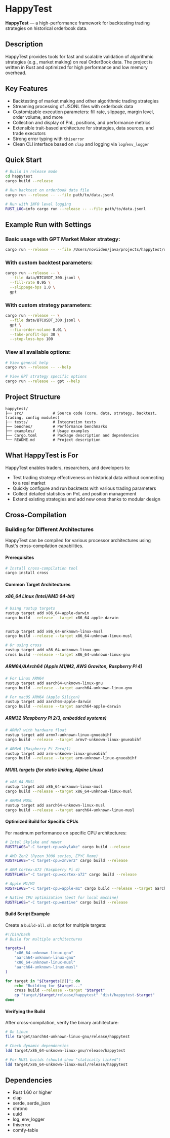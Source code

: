 # HappyTest

**HappyTest** — a high-performance framework for backtesting trading strategies on historical orderbook data.

## Description

HappyTest provides tools for fast and scalable validation of algorithmic strategies (e.g., market making) on real OrderBook data. The project is written in Rust and optimized for high performance and low memory overhead.

## Key Features

- Backtesting of market making and other algorithmic trading strategies
- Streaming processing of JSONL files with orderbook data
- Customizable execution parameters: fill rate, slippage, margin level, order volume, and more
- Collection and display of PnL, positions, and performance metrics
- Extensible trait-based architecture for strategies, data sources, and trade executors
- Strong error typing with `thiserror`
- Clean CLI interface based on `clap` and logging via `log`/`env_logger`

## Quick Start

```bash
# Build in release mode
cd happytest
cargo build --release

# Run backtest on orderbook data file
cargo run --release -- --file path/to/data.jsonl

# Run with INFO level logging
RUST_LOG=info cargo run --release -- --file path/to/data.jsonl
```

## Example Run with Settings

### Basic usage with GPT Market Maker strategy:
```bash
cargo run --release -- --file /Users/noviiden/java/projects/happytest/data/ETHUSDT_3600.jsonl gpt
```

### With custom backtest parameters:
```bash
cargo run --release -- \
  --file data/BTCUSDT_300.jsonl \
  --fill-rate 0.95 \
  --slippage-bps 1.0 \
  gpt
```

### With custom strategy parameters:
```bash
cargo run --release -- \
  --file data/BTCUSDT_300.jsonl \
  gpt \
  --fix-order-volume 0.01 \
  --take-profit-bps 30 \
  --stop-loss-bps 100
```

### View all available options:
```bash
# View general help
cargo run --release -- --help

# View GPT strategy specific options
cargo run --release -- gpt --help
```

## Project Structure

```text
happytest/
├── src/             # Source code (core, data, strategy, backtest, trading, config modules)
├── tests/           # Integration tests
├── benches/         # Performance benchmarks
├── examples/        # Usage examples
├── Cargo.toml       # Package description and dependencies
└── README.md        # Project description
```

## What HappyTest is For

HappyTest enables traders, researchers, and developers to:
- Test trading strategy effectiveness on historical data without connecting to a real market
- Quickly configure and run backtests with various trading parameters
- Collect detailed statistics on PnL and position management
- Extend existing strategies and add new ones thanks to modular design

## Cross-Compilation

### Building for Different Architectures

HappyTest can be compiled for various processor architectures using Rust's cross-compilation capabilities.

#### Prerequisites
```bash
# Install cross-compilation tool
cargo install cross
```

#### Common Target Architectures

##### x86_64 Linux (Intel/AMD 64-bit)
```bash
# Using rustup targets
rustup target add x86_64-apple-darwin
cargo build --release --target x86_64-apple-darwin


rustup target add x86_64-unknown-linux-musl
cargo build --release --target x86_64-unknown-linux-musl

# Or using cross
rustup target add x86_64-unknown-linux-gnu
cross build --release --target x86_64-unknown-linux-gnu
```

##### ARM64/AArch64 (Apple M1/M2, AWS Graviton, Raspberry Pi 4)
```bash
# For Linux ARM64
rustup target add aarch64-unknown-linux-gnu
cargo build --release --target aarch64-unknown-linux-gnu

# For macOS ARM64 (Apple Silicon)
rustup target add aarch64-apple-darwin
cargo build --release --target aarch64-apple-darwin
```

##### ARM32 (Raspberry Pi 2/3, embedded systems)
```bash
# ARMv7 with hardware float
rustup target add armv7-unknown-linux-gnueabihf
cargo build --release --target armv7-unknown-linux-gnueabihf

# ARMv6 (Raspberry Pi Zero/1)
rustup target add arm-unknown-linux-gnueabihf
cargo build --release --target arm-unknown-linux-gnueabihf
```

##### MUSL targets (for static linking, Alpine Linux)
```bash
# x86_64 MUSL
rustup target add x86_64-unknown-linux-musl
cargo build --release --target x86_64-unknown-linux-musl

# ARM64 MUSL
rustup target add aarch64-unknown-linux-musl
cargo build --release --target aarch64-unknown-linux-musl
```

#### Optimized Build for Specific CPUs

For maximum performance on specific CPU architectures:

```bash
# Intel Skylake and newer
RUSTFLAGS="-C target-cpu=skylake" cargo build --release

# AMD Zen2 (Ryzen 3000 series, EPYC Rome)
RUSTFLAGS="-C target-cpu=znver2" cargo build --release

# ARM Cortex-A72 (Raspberry Pi 4)
RUSTFLAGS="-C target-cpu=cortex-a72" cargo build --release

# Apple M1/M2
RUSTFLAGS="-C target-cpu=apple-m1" cargo build --release --target aarch64-apple-darwin

# Native CPU optimization (best for local machine)
RUSTFLAGS="-C target-cpu=native" cargo build --release
```

#### Build Script Example

Create a `build-all.sh` script for multiple targets:

```bash
#!/bin/bash
# Build for multiple architectures

targets=(
    "x86_64-unknown-linux-gnu"
    "aarch64-unknown-linux-gnu"
    "x86_64-unknown-linux-musl"
    "aarch64-unknown-linux-musl"
)

for target in "${targets[@]}"; do
    echo "Building for $target..."
    cross build --release --target "$target"
    cp "target/$target/release/happytest" "dist/happytest-$target"
done
```

#### Verifying the Build

After cross-compilation, verify the binary architecture:

```bash
# On Linux
file target/aarch64-unknown-linux-gnu/release/happytest

# Check dynamic dependencies
ldd target/x86_64-unknown-linux-gnu/release/happytest

# For MUSL builds (should show "statically linked")
ldd target/x86_64-unknown-linux-musl/release/happytest
```

## Dependencies

- Rust 1.60 or higher
- clap
- serde, serde_json
- chrono
- uuid
- log, env_logger
- thiserror
- comfy-table
